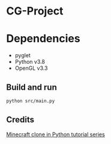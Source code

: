 # CG-Project

# Dependencies
- pyglet
- Python v3.8
- OpenGL v3.3

## Build and run
```zsh
python src/main.py
```

## Credits
[Minecraft clone in Python tutorial series](https://youtube.com/playlist?list=PL6_bLxRDFzoKjaa3qCGkwR5L_ouSreaVP)

